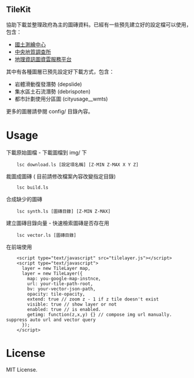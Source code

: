 TileKit
-------------------
協助下載並整理政府為主的圖磚資料。已經有一些預先建立好的設定檔可以使用，包含：

* [國土測繪中心](http://www.nlsc.gov.tw/)
* [中央地質調查所](http://www.moeacgs.gov.tw/main.jsp)
* [地理資訊圖資雲服務平台](http://tgos.nat.gov.tw/tgos/web/tgos_home.aspx)

其中有各種圖層已預先設定好下載方式，包含：
* 岩體滑動復發潛勢 (depslide)
* 集水區土石流潛勢 (debrispoten)
* 都市計劃使用分區圖 (cityusage__wmts)

更多的圖層請參閱 config/ 目錄內容。

Usage
===================

下載原始圖檔 - 下載圖檔到 img/ 下

        lsc download.ls [設定項名稱] [Z-MIN Z-MAX X Y Z]

裁圖成圖磚 ( 目前請修改檔案內容改變指定目錄)

        lsc build.ls

合成缺少的圖磚

        lsc synth.ls [圖磚目錄] [Z-MIN Z-MAX]

建立圖磚目錄向量 - 快速檢索圖磚是否存在用

        lsc vector.ls [圖磚目錄]

在前端使用

        <script type="text/javascript" src="tilelayer.js"></script>
        <script type="text/javascript">
          layer = new TileLayer map, 
          layer = new TileLayer({
            map: you-google-map-instnce,
            url: your-tile-path-root,
            bv: your-vector-json-path,
            opacity: tile-opacity,
            extend: true // zoom z - 1 if z tile doesn't exist
            visible: true // show layer or not
            enabled: true // is enabled.
            getimg: function(z,x,y) {} // compose img url manually. suppress auto url and vector query
          });
        </script>



License
==================

MIT License.
